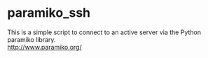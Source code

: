 # paramiko_ssh
This is a simple script to connect to an active server via the Python paramiko library.  
http://www.paramiko.org/
